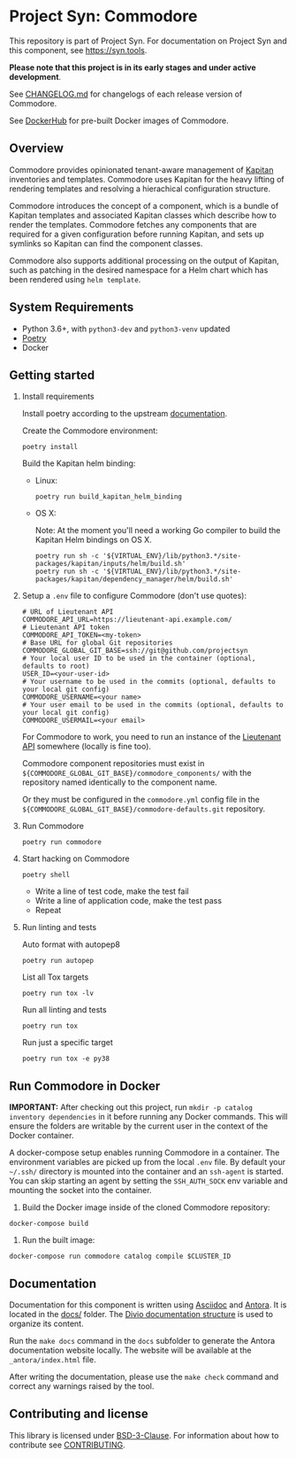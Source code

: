 # Project Syn: Commodore

This repository is part of Project Syn.
For documentation on Project Syn and this component, see https://syn.tools.

**Please note that this project is in its early stages and under active development**.

See [CHANGELOG.md](/CHANGELOG.md) for changelogs of each release version of
Commodore.

See [DockerHub](https://hub.docker.com/r/projectsyn/commodore) for pre-built
Docker images of Commodore.

## Overview

Commodore provides opinionated tenant-aware management of
[Kapitan](https://kapitan.dev/) inventories and templates. Commodore uses
Kapitan for the heavy lifting of rendering templates and resolving a
hierachical configuration structure.

Commodore introduces the concept of a component, which is a bundle of Kapitan
templates and associated Kapitan classes which describe how to render the
templates. Commodore fetches any components that are required for a given
configuration before running Kapitan, and sets up symlinks so Kapitan can find
the component classes.

Commodore also supports additional processing on the output of Kapitan, such
as patching in the desired namespace for a Helm chart which has been rendered
using `helm template`.

## System Requirements

* Python 3.6+, with `python3-dev` and `python3-venv` updated
* [Poetry](https://github.com/python-poetry/poetry)
* Docker

## Getting started

1. Install requirements

   Install poetry according to the upstream
   [documentation](https://github.com/python-poetry/poetry#installation).

   Create the Commodore environment:

    ```console
    poetry install
    ```

    Build the Kapitan helm binding:
    * Linux:

       ```console
       poetry run build_kapitan_helm_binding
       ```

    * OS X:

      Note: At the moment you'll need a working Go compiler to build the Kapitan Helm
      bindings on OS X.

      ```console
      poetry run sh -c '${VIRTUAL_ENV}/lib/python3.*/site-packages/kapitan/inputs/helm/build.sh'
      poetry run sh -c '${VIRTUAL_ENV}/lib/python3.*/site-packages/kapitan/dependency_manager/helm/build.sh'
      ```

1. Setup a `.env` file to configure Commodore (don't use quotes):

   ```shell
   # URL of Lieutenant API
   COMMODORE_API_URL=https://lieutenant-api.example.com/
   # Lieutenant API token
   COMMODORE_API_TOKEN=<my-token>
   # Base URL for global Git repositories
   COMMODORE_GLOBAL_GIT_BASE=ssh://git@github.com/projectsyn
   # Your local user ID to be used in the container (optional, defaults to root)
   USER_ID=<your-user-id>
   # Your username to be used in the commits (optional, defaults to your local git config)
   COMMODORE_USERNAME=<your name>
   # Your user email to be used in the commits (optional, defaults to your local git config)
   COMMODORE_USERMAIL=<your email>
   ```

   For Commodore to work, you need to run an instance of the
   [Lieutenant API](https://github.com/projectsyn/lieutenant-api) somewhere
   (locally is fine too).

   Commodore component repositories must exist in
   `${COMMODORE_GLOBAL_GIT_BASE}/commodore_components/` with the repository
   named identically to the component name.

   Or they must be configured in the `commodore.yml` config file in the
   `${COMMODORE_GLOBAL_GIT_BASE}/commodore-defaults.git` repository.

1. Run Commodore

   ```console
   poetry run commodore
   ```

1. Start hacking on Commodore

   ```console
   poetry shell
   ```

   - Write a line of test code, make the test fail
   - Write a line of application code, make the test pass
   - Repeat

1. Run linting and tests

   Auto format with autopep8
   ```console
   poetry run autopep
   ```

   List all Tox targets
   ```console
   poetry run tox -lv
   ```

   Run all linting and tests
   ```console
   poetry run tox
   ```

   Run just a specific target
   ```console
   poetry run tox -e py38
   ```


## Run Commodore in Docker

**IMPORTANT:** After checking out this project, run `mkdir -p catalog inventory dependencies` in it before running any Docker commands. This will ensure the folders are writable by the current user in the context of the Docker container.

A docker-compose setup enables running Commodore in a container.
The environment variables are picked up from the local `.env` file.
By default your `~/.ssh/` directory is mounted into the container and an `ssh-agent` is started.
You can skip starting an agent by setting the `SSH_AUTH_SOCK` env variable and mounting the socket into the container.

1. Build the Docker image inside of the cloned Commodore repository:

```console
docker-compose build
```

1. Run the built image:

```console
docker-compose run commodore catalog compile $CLUSTER_ID
```

## Documentation

Documentation for this component is written using [Asciidoc][asciidoc] and [Antora][antora].
It is located in the [docs/](docs) folder.
The [Divio documentation structure](https://documentation.divio.com/) is used to organize its content.

Run the `make docs` command in the `docs` subfolder to generate the Antora documentation website locally. The website will be available at the `_antora/index.html` file.

After writing the documentation, please use the `make check` command and correct any warnings raised by the tool.

## Contributing and license

This library is licensed under [BSD-3-Clause](LICENSE).
For information about how to contribute see [CONTRIBUTING](CONTRIBUTING.md).

[asciidoc]: https://asciidoctor.org/
[antora]: https://antora.org/
